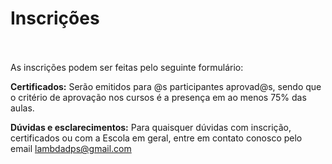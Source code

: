 # Inscrições <br><br>

As inscrições podem ser feitas pelo seguinte formulário: 

**Certificados:** Serão emitidos para @s participantes aprovad@s, sendo que o critério de aprovação nos cursos é a presença em ao menos 75% das aulas.

**Dúvidas e esclarecimentos:** Para quaisquer dúvidas com inscrição, certificados ou com a Escola em geral, entre em contato conosco pelo email [lambdadps@gmail.com](mailto:lambdadps@gmail.com)
